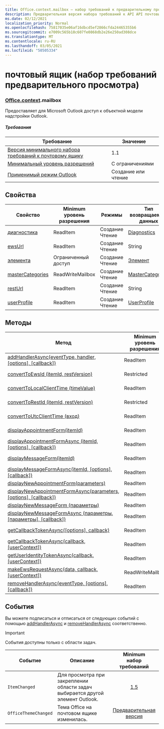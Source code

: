 ```yaml
---
title: Office.context.mailbox — набор требований к предварительному просмотру
description: Предварительная версия набора требований к API API почтовых ящиков Outlook для объектной модели почтовых ящиков.
ms.date: 02/12/2021
localization_priority: Normal
ms.openlocfilehash: 75817035e06af16dbcd5ef2866cfda24465355b6
ms.sourcegitcommit: e7009c565b18c607fe0868db2e26e250ad308dce
ms.translationtype: MT
ms.contentlocale: ru-RU
ms.lasthandoff: 03/05/2021
ms.locfileid: "50505334"
---
```

# <a name="mailbox-preview-requirement-set"></a>почтовый ящик (набор требований предварительного просмотра)

### <a name="officecontextmailbox"></a>[Office](office.md)[.context](office.context.md).mailbox

Предоставляет для Microsoft Outlook доступ к объектной модели надстройки Outlook.

##### <a name="requirements"></a>Требования

|Требование| Значение|
|---|---|
|[Версия минимального набора требований к почтовому ящику](../../requirement-sets/outlook-api-requirement-sets.md)| 1.1|
|[Минимальный уровень разрешений](../../../outlook/understanding-outlook-add-in-permissions.md)| С ограничениями|
|[Применимый режим Outlook](../../../outlook/outlook-add-ins-overview.md#extension-points)| Создание или чтение|

## <a name="properties"></a>Свойства

| Свойство | Minimum<br>уровень разрешения | Режимы | Тип возвращаемых данных | Minimum<br>набор требований |
|---|---|---|---|:---:|
| [диагностика](/javascript/api/outlook/office.mailbox?view=outlook-js-preview&preserve-view=true#diagnostics) | ReadItem | Создание<br>Чтение | [Diagnostics](/javascript/api/outlook/office.diagnostics?view=outlook-js-preview&preserve-view=true) | [1.1](../requirement-set-1.1/outlook-requirement-set-1.1.md) |
| [ewsUrl](/javascript/api/outlook/office.mailbox?view=outlook-js-preview&preserve-view=true#ewsurl) | ReadItem | Создание<br>Чтение | String | [1.1](../requirement-set-1.1/outlook-requirement-set-1.1.md) |
| [элемента](office.context.mailbox.item.md) | Ограниченный доступ | Создание<br>Чтение | [Элемент](/javascript/api/outlook/office.item?view=outlook-js-preview&preserve-view=true) | [1.1](../requirement-set-1.1/outlook-requirement-set-1.1.md) |
| [masterCategories](/javascript/api/outlook/office.mailbox?view=outlook-js-preview&preserve-view=true#mastercategories) | ReadWriteMailbox | Создание<br>Чтение | [MasterCategories](/javascript/api/outlook/office.mastercategories?view=outlook-js-preview&preserve-view=true) | [1.8](../requirement-set-1.8/outlook-requirement-set-1.8.md) |
| [restUrl](/javascript/api/outlook/office.mailbox?view=outlook-js-preview&preserve-view=true#resturl) | ReadItem | Создание<br>Чтение | String | [1.5](../requirement-set-1.5/outlook-requirement-set-1.5.md) |
| [userProfile](/javascript/api/outlook/office.mailbox?view=outlook-js-preview&preserve-view=true#userprofile) | ReadItem | Создание<br>Чтение | [UserProfile](/javascript/api/outlook/office.userprofile?view=outlook-js-preview&preserve-view=true) | [1.1](../requirement-set-1.1/outlook-requirement-set-1.1.md) |

## <a name="methods"></a>Методы

| Метод | Minimum<br>уровень разрешения | Режимы | Minimum<br>набор требований |
|---|---|---|:---:|
| [addHandlerAsync(eventType, handler, [options], [callback])](/javascript/api/outlook/office.mailbox?view=outlook-js-preview&preserve-view=true#addhandlerasync-eventtype--handler--options--callback-) | ReadItem | Создание<br>Чтение | [1.5](../requirement-set-1.5/outlook-requirement-set-1.5.md) |
| [convertToEwsId (itemId, restVersion)](/javascript/api/outlook/office.mailbox?view=outlook-js-preview&preserve-view=true#converttoewsid-itemid--restversion-) | Restricted | Создание<br>Чтение | [1.3](../requirement-set-1.3/outlook-requirement-set-1.3.md) |
| [convertToLocalClientTime (timeValue)](/javascript/api/outlook/office.mailbox?view=outlook-js-preview&preserve-view=true#converttolocalclienttime-timevalue-) | ReadItem | Создание<br>Чтение | [1.1](../requirement-set-1.1/outlook-requirement-set-1.1.md) |
| [convertToRestId (itemId, restVersion)](/javascript/api/outlook/office.mailbox?view=outlook-js-preview&preserve-view=true#converttorestid-itemid--restversion-) | Restricted | Создание<br>Чтение | [1.3](../requirement-set-1.3/outlook-requirement-set-1.3.md) |
| [convertToUtcClientTime (вход)](/javascript/api/outlook/office.mailbox?view=outlook-js-preview&preserve-view=true#converttoutcclienttime-input-) | ReadItem | Создание<br>Чтение | [1.1](../requirement-set-1.1/outlook-requirement-set-1.1.md) |
| [displayAppointmentForm(itemId)](/javascript/api/outlook/office.mailbox?view=outlook-js-preview&preserve-view=true#displayappointmentform-itemid-) | ReadItem | Создание<br>Чтение | [1.1](../requirement-set-1.1/outlook-requirement-set-1.1.md) |
| [displayAppointmentFormAsync (itemId, [options], [callback])](/javascript/api/outlook/office.mailbox?view=outlook-js-preview&preserve-view=true#displayappointmentform-itemid--options--callback-) | ReadItem | Создание<br>Чтение | [1.9](../requirement-set-1.9/outlook-requirement-set-1.9.md) |
| [displayMessageForm(itemId)](/javascript/api/outlook/office.mailbox?view=outlook-js-preview&preserve-view=true#displaymessageform-itemid-) | ReadItem | Создание<br>Чтение | [1.1](../requirement-set-1.1/outlook-requirement-set-1.1.md) |
| [displayMessageFormAsync(itemId, [options], [callback])](/javascript/api/outlook/office.mailbox?view=outlook-js-preview&preserve-view=true#displaymessageform-itemid--options--callback-) | ReadItem | Создание<br>Чтение | [1.9](../requirement-set-1.9/outlook-requirement-set-1.9.md) |
| [displayNewAppointmentForm(parameters)](/javascript/api/outlook/office.mailbox?view=outlook-js-preview&preserve-view=true#displaynewappointmentform-parameters-) | ReadItem | Чтение | [1.1](../requirement-set-1.1/outlook-requirement-set-1.1.md) |
| [displayNewAppointmentFormAsync(parameters, [options], [callback])](/javascript/api/outlook/office.mailbox?view=outlook-js-preview&preserve-view=true#displaynewappointmentform-parameters--options--callback-) | ReadItem | Чтение | [1.9](../requirement-set-1.9/outlook-requirement-set-1.9.md) |
| [displayNewMessageForm (параметры)](/javascript/api/outlook/office.mailbox?view=outlook-js-preview&preserve-view=true#displaynewmessageform-parameters-) | ReadItem | Чтение | [1.6](../requirement-set-1.6/outlook-requirement-set-1.6.md) |
| [displayNewMessageFormAsync (параметры, [параметры], [callback])](/javascript/api/outlook/office.mailbox?view=outlook-js-preview&preserve-view=true#displaynewmessageform-parameters--options--callback-) | ReadItem | Чтение | [1.9](../requirement-set-1.9/outlook-requirement-set-1.9.md) |
| [getCallbackTokenAsync([options], callback)](/javascript/api/outlook/office.mailbox?view=outlook-js-preview&preserve-view=true#getcallbacktokenasync-options--callback-) | ReadItem | Создание<br>Чтение | [1.5](../requirement-set-1.5/outlook-requirement-set-1.5.md) |
| [getCallbackTokenAsync(callback, [userContext])](/javascript/api/outlook/office.mailbox?view=outlook-js-preview&preserve-view=true#getcallbacktokenasync-callback--usercontext-) | ReadItem | Создание<br>Чтение | [1.3](../requirement-set-1.3/outlook-requirement-set-1.3.md)<br>[1.1](../requirement-set-1.1/outlook-requirement-set-1.1.md) |
| [getUserIdentityTokenAsync(callback, [userContext])](/javascript/api/outlook/office.mailbox?view=outlook-js-preview&preserve-view=true#getuseridentitytokenasync-callback--usercontext-) | ReadItem | Создание<br>Чтение | [1.1](../requirement-set-1.1/outlook-requirement-set-1.1.md) |
| [makeEwsRequestAsync(data, callback, [userContext])](/javascript/api/outlook/office.mailbox?view=outlook-js-preview&preserve-view=true#makeewsrequestasync-data--callback--usercontext-) | ReadWriteMailbox | Создание<br>Чтение | [1.1](../requirement-set-1.1/outlook-requirement-set-1.1.md) |
| [removeHandlerAsync(eventType, [options], [callback])](/javascript/api/outlook/office.mailbox?view=outlook-js-preview&preserve-view=true#removehandlerasync-eventtype--options--callback-) | ReadItem | Создание<br>Чтение | [1.5](../requirement-set-1.5/outlook-requirement-set-1.5.md) |

## <a name="events"></a>События

Вы можете подписаться и отписаться от следующих событий с помощью [addHandlerAsync](/javascript/api/outlook/office.mailbox?view=outlook-js-preview&preserve-view=true#addhandlerasync-eventtype--handler--options--callback-) и [removeHandlerAsync](/javascript/api/outlook/office.mailbox?view=outlook-js-preview&preserve-view=true#removehandlerasync-eventtype--options--callback-) соответственно.

> [!IMPORTANT]
> События доступны только с области задач.

| Событие | Описание | Minimum<br>набор требований |
|---|---|:---:|
|`ItemChanged`| Для просмотра при закреплении области задач выбирается другой элемент Outlook. | [1.5](../requirement-set-1.5/outlook-requirement-set-1.5.md) |
|`OfficeThemeChanged`| Тема Office на почтовом ящике изменилась. | [Предварительная версия](../preview-requirement-set/outlook-requirement-set-preview.md) |

